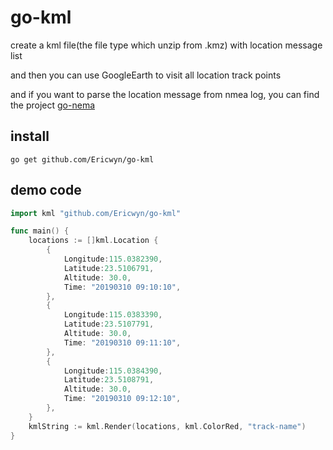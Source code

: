 # go-kml
create a kml file(the file type which unzip from .kmz) with location message list

and then you can use GoogleEarth to visit all location track points

and if you want to parse the location message from nmea log, you can find the project [go-nema]()

## install

```shell
go get github.com/Ericwyn/go-kml
```

## demo code
```go
import kml "github.com/Ericwyn/go-kml"

func main() {
    locations := []kml.Location {
        {
            Longitude:115.0382390,
            Latitude:23.5106791,
            Altitude: 30.0,
            Time: "20190310 09:10:10",
        },
        {
            Longitude:115.0383390,
            Latitude:23.5107791,
            Altitude: 30.0,
            Time: "20190310 09:11:10",
        },
        {
            Longitude:115.0384390,
            Latitude:23.5108791,
            Altitude: 30.0,
            Time: "20190310 09:12:10",
        },
    }
    kmlString := kml.Render(locations, kml.ColorRed, "track-name")
}
```